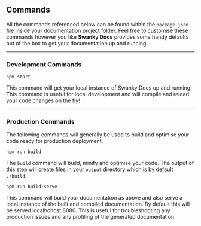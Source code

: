 ## Commands

All the commands referenced below can be found within the `package.json` file inside your documentation project folder. 
Feel free to customise these commands however you like __Swanky Docs__ provides some handy defaults out of the box to get 
your documentation up and running.

---

### Development Commands

```
npm start
```
This command will get your local instance of Swanky Docs up and running. This command is useful for local development and will compile and reload your code changes on the fly!

---

### Production Commands

The following commands will generally be used to build and optimise your code ready for production deployment.

```
npm run build
```
The `build` command will build, minify and optimise your code. The output of this step will create files in your `output` directory which is by default `./build`.

```
npm run build:serve
```
This command will build your documentation as above and also serve a local instance of the built and compiled documentation. By default this will be served localhohost:8080. This is 
useful for troubleshooting any production issues and any profiling of the generated documentation.
